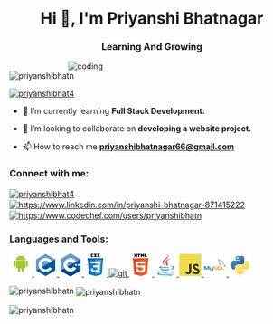 
<h1 align="center">Hi 👋, I'm Priyanshi Bhatnagar</h1>
<h3 align="center">Learning And Growing</h3>
<img align="right" alt="coding" width="400" src="https://user-images.githubusercontent.com/81975567/213871187-5f4af020-4be1-4f17-baa2-0a0b3e2909c2.gif"


<p align="left"> <img src="https://komarev.com/ghpvc/?username=priyanshibhatn&label=Profile%20views&color=0e75b6&style=flat" alt="priyanshibhatn" /> </p>

<p align="left"> <a href="https://twitter.com/priyanshibhat4" target="blank"><img src="https://img.shields.io/twitter/follow/priyanshibhat4?logo=twitter&style=for-the-badge" alt="priyanshibhat4" /></a> </p>

- 🌱 I’m currently learning **Full Stack Development.**

- 👯 I’m looking to collaborate on **developing a website project.**

- 📫 How to reach me **priyanshibhatnagar66@gmail.com**

<h3 align="left">Connect with me:</h3>
<p align="left">
<a href="https://twitter.com/priyanshibhat4" target="blank"><img align="center" src="https://raw.githubusercontent.com/rahuldkjain/github-profile-readme-generator/master/src/images/icons/Social/twitter.svg" alt="priyanshibhat4" height="30" width="40" /></a>
<a href="https://linkedin.com/in/https://www.linkedin.com/in/priyanshi-bhatnagar-871415222" target="blank"><img align="center" src="https://raw.githubusercontent.com/rahuldkjain/github-profile-readme-generator/master/src/images/icons/Social/linked-in-alt.svg" alt="https://www.linkedin.com/in/priyanshi-bhatnagar-871415222" height="30" width="40" /></a>
<a href="https://www.codechef.com/users/https://www.codechef.com/users/priyanshibhatn" target="blank"><img align="center" src="https://cdn.jsdelivr.net/npm/simple-icons@3.1.0/icons/codechef.svg" alt="https://www.codechef.com/users/priyanshibhatn" height="30" width="40" /></a>
</p>

<h3 align="left">Languages and Tools:</h3>
<p align="left"> <a href="https://developer.android.com" target="_blank" rel="noreferrer"> <img src="https://raw.githubusercontent.com/devicons/devicon/master/icons/android/android-original-wordmark.svg" alt="android" width="40" height="40"/> </a> <a href="https://www.cprogramming.com/" target="_blank" rel="noreferrer"> <img src="https://raw.githubusercontent.com/devicons/devicon/master/icons/c/c-original.svg" alt="c" width="40" height="40"/> </a> <a href="https://www.w3schools.com/cpp/" target="_blank" rel="noreferrer"> <img src="https://raw.githubusercontent.com/devicons/devicon/master/icons/cplusplus/cplusplus-original.svg" alt="cplusplus" width="40" height="40"/> </a> <a href="https://www.w3schools.com/css/" target="_blank" rel="noreferrer"> <img src="https://raw.githubusercontent.com/devicons/devicon/master/icons/css3/css3-original-wordmark.svg" alt="css3" width="40" height="40"/> </a> <a href="https://git-scm.com/" target="_blank" rel="noreferrer"> <img src="https://www.vectorlogo.zone/logos/git-scm/git-scm-icon.svg" alt="git" width="40" height="40"/> </a> <a href="https://www.w3.org/html/" target="_blank" rel="noreferrer"> <img src="https://raw.githubusercontent.com/devicons/devicon/master/icons/html5/html5-original-wordmark.svg" alt="html5" width="40" height="40"/> </a> <a href="https://www.java.com" target="_blank" rel="noreferrer"> <img src="https://raw.githubusercontent.com/devicons/devicon/master/icons/java/java-original.svg" alt="java" width="40" height="40"/> </a> <a href="https://developer.mozilla.org/en-US/docs/Web/JavaScript" target="_blank" rel="noreferrer"> <img src="https://raw.githubusercontent.com/devicons/devicon/master/icons/javascript/javascript-original.svg" alt="javascript" width="40" height="40"/> </a>  <a href="https://www.mysql.com/" target="_blank" rel="noreferrer"> <img src="https://raw.githubusercontent.com/devicons/devicon/master/icons/mysql/mysql-original-wordmark.svg" alt="mysql" width="40" height="40"/> </a> <a href="https://www.python.org" target="_blank" rel="noreferrer"> <img src="https://raw.githubusercontent.com/devicons/devicon/master/icons/python/python-original.svg" alt="python" width="40" height="40"/> </a> </p>

<p><img align="left" src="https://github-readme-stats.vercel.app/api/top-langs?username=priyanshibhatn&show_icons=true&locale=en&layout=compact" alt="priyanshibhatn" /></p>

<p>&nbsp;<img align="center" src="https://github-readme-stats.vercel.app/api?username=priyanshibhatn&show_icons=true&locale=en" alt="priyanshibhatn" /></p>

<p><img align="center" src="https://github-readme-streak-stats.herokuapp.com/?user=priyanshibhatn&" alt="priyanshibhatn" /></p>

